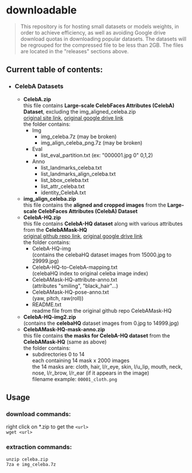 # downloadable

> This repository is for hosting small datasets or models weights, in order to achieve efficiency, as well as avoiding Google drive download quotas in downloading popular datasets.
> The datasets will be regrouped for the compressed file to be less than 2GB. The files are located in the "releases" sections above.

## Current table of contents:

- ### CelebA Datasets
    - <b>CelebA.zip</b><br>this file contains <b>Large-scale CelebFaces Attributes (CelebA) Dataset</b>, excluding the img_aligned_celeba.zip<br>[original site link](http://mmlab.ie.cuhk.edu.hk/projects/CelebA.html), [original google drive link](https://drive.google.com/drive/folders/1lENOECdd-8is7RnVSGOrlCdamYJ8hyhd)<br>the folder contains:
        - Img
            - img_celeba.7z (may be broken)
            - img_align_celeba_png.7z (may be broken)
        - Eval
            - list_eval_partition.txt (ex: "000001.jpg 0" 0,1,2)
        - Anno
            - list_landmarks_celeba.txt
            - list_landmarks_align_celeba.txt
            - list_bbox_celeba.txt
            - list_attr_celeba.txt
            - identity_CelebA.txt
    - <b>img_align_celeba.zip</b><br>this file contains the <b>aligned and cropped images</b> from the <b>Large-scale CelebFaces Attributes (CelebA) Dataset</b>
    - <b>CelebA-HQ.zip</b><br>this file contains <b>CelebA-HQ dataset</b> along with various attributes from the <b>CelebAMask-HQ</b><br>[original github repo link](https://github.com/switchablenorms/CelebAMask-HQ), [original google drive link](https://drive.google.com/file/d/1badu11NqxGf6qM3PTTooQDJvQbejgbTv/view)<br>the folder contains:
        - CelebA-HQ-img<br>(contains the celebaHQ dataset images from 15000.jpg to 29999.jpg)
        - CelebA-HQ-to-CelebA-mapping.txt<br>(celebaHQ index to original celeba image index)
        - CelebAMask-HQ-attribute-anno.txt<br>(attributes "smiling", "black_hair"...)
        - CelebAMask-HQ-pose-anno.txt<br>(yaw, pitch, raw(roll))
        - README.txt<br>readme file from the original github repo CelebAMask-HQ
    - <b>CelebA-HQ-img2.zip</b><br>(contains the <b>celebaHQ</b> dataset images from 0.jpg to 14999.jpg)
    - <b>CelebAMask-HQ-mask-anno.zip</b><br>this file contains <b>the masks for CelebA-HQ dataset</b> from the <b>CelebAMask-HQ</b> (same as above)<br>the folder contains:
        - subdirectories 0 to 14<br>each containing 14 mask x 2000 images<br>the 14 masks are: cloth, hair, l/r_eye, skin, l/u_lip, mouth, neck, nose, l/r_brow, l/r_ear (if it appears in the image) <br>filename example: `00001_cloth.png`
    


## Usage   
### download commands:   
right click on *.zip to get the `<url>`    
`wget <url>`   

### extraction commands:   
`unzip celeba.zip`   
`7za e img_celeba.7z`   
